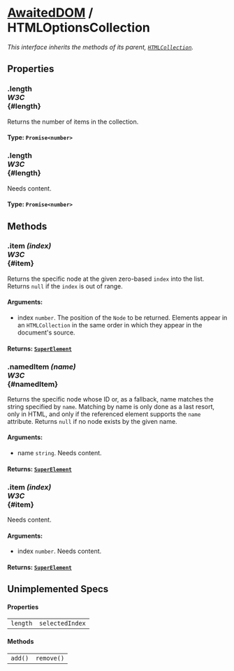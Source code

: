 # [AwaitedDOM](/docs/basic-client/awaited-dom) <span>/</span> HTMLOptionsCollection

<div class='overview'><em>This interface inherits the methods of its parent,&nbsp;<a href="https://developer.mozilla.org/en-US/docs/Web/API/HTMLCollection" title="The HTMLCollection interface represents a generic collection (array-like object similar to arguments) of elements (in document order) and offers methods and properties for selecting from the list."><code>HTMLCollection</code></a>.</em></div>

## Properties

### .length <div class="specs"><i>W3C</i></div> {#length}

Returns the number of items in the collection.

#### **Type**: `Promise<number>`

### .length <div class="specs"><i>W3C</i></div> {#length}

Needs content.

#### **Type**: `Promise<number>`

## Methods

### .item *(index)* <div class="specs"><i>W3C</i></div> {#item}

Returns the specific node at the given zero-based <code>index</code> into the list. Returns <code>null</code> if the <code>index</code> is out of range.

#### **Arguments**:


 - index `number`. The position of the <code>Node</code> to be returned. Elements appear in an <code>HTMLCollection</code> in the same order in which they appear in the document's source.

#### **Returns**: [`SuperElement`](/docs/awaited-dom/super-element)

### .namedItem *(name)* <div class="specs"><i>W3C</i></div> {#namedItem}

Returns the specific node whose ID or, as a fallback, name matches the string specified by <code>name</code>. Matching by name is only done as a last resort, only in HTML, and only if the referenced element supports the <code>name</code> attribute. Returns <code>null</code> if no node exists by the given name.

#### **Arguments**:


 - name `string`. Needs content.

#### **Returns**: [`SuperElement`](/docs/awaited-dom/super-element)

### .item *(index)* <div class="specs"><i>W3C</i></div> {#item}

Needs content.

#### **Arguments**:


 - index `number`. Needs content.

#### **Returns**: [`SuperElement`](/docs/awaited-dom/super-element)

## Unimplemented Specs

#### Properties

|     |     |
| --- | --- |
| `length` | `selectedIndex` |

#### Methods

|     |     |
| --- | --- |
| `add()` | `remove()` |
